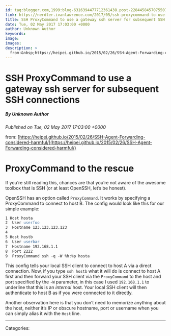 ```yaml
---
id: tag:blogger.com,1999:blog-6316394477712361438.post-2284458457075507296
link: https://nerdler.ivanlawrence.com/2017/05/ssh-proxycommand-to-use-gateway-ssh.html
title: SSH ProxyCommand to use a gateway ssh server for subsequent SSH connections
date: Tue, 02 May 2017 17:03:00 +0000
author: Unknown Author
keywords: 
image: 
images: 
description: >
  from:&nbsp;https://heipei.github.io/2015/02/26/SSH-Agent-Forwarding-considered-harmful/ ProxyCommand to the rescue If you’re still reading this, chances are that you’re not aware of the awesome toolbox that is SSH (or at least OpenSSH, let’s be honest). OpenSSH has an option called&nbsp;ProxyCommand. It works by specifying a ProxyCommand to connect to host B. The config would look like this for
---
```

# SSH ProxyCommand to use a gateway ssh server for subsequent SSH connections
##### By Unknown Author
_Published on Tue, 02 May 2017 17:03:00 +0000_

from: [https://heipei.github.io/2015/02/26/SSH-Agent-Forwarding-considered-harmful/](https://heipei.github.io/2015/02/26/SSH-Agent-Forwarding-considered-harmful/)  
  

ProxyCommand to the rescue
==========================

If you’re still reading this, chances are that you’re not aware of the awesome toolbox that is SSH (or at least OpenSSH, let’s be honest).

OpenSSH has an option called `ProxyCommand`. It works by specifying a ProxyCommand to connect to host B. The config would look like this for our simple example:

```apache
1 Host hosta
2  User userfoo
3  Hostname 123.123.123.123
4 
5 Host hostb
6  User userbar
7  Hostname 192.168.1.1
8  Port 2222
9  ProxyCommand ssh -q -W %h:%p hosta
```

This config tells your local SSH client to connect to host A via a direct connection. Now, if you type `ssh hostb` what it will do is connect to host A first and then forward your SSH client via the `ProxyCommand` to the host and port specified by the `-W` parameter, in this case I used `192.168.1.1` to underline that this is an _internal_ host. Your local SSH client will then authenticate to host B as if you were connected to it directly.

Another observation here is that you don’t need to memorize anything about the host, neither it’s IP or obscure hostname, port or username when you can simply alias it with the `Host` line.

---
Categories: 